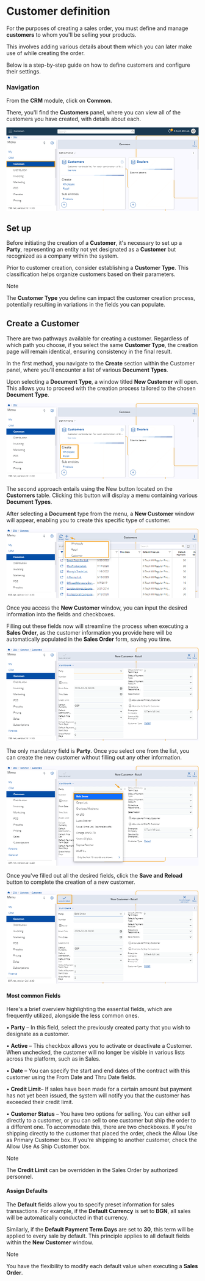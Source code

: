 # Customer definition

For the purposes of creating a sales order, you must define and manage **customers** to whom you'll be selling your products. 

This involves adding various details about them which you can later make use of while creating the order.

Below is a step-by-step guide on how to define customers and configure their settings.

### Navigation

From the **CRM** module, click on **Common**. 

There, you'll find the **Customers** panel, where you can view all of the customers you have created, with details about each.

![Pictures](pictures/Customer_view_27_02.png)
 
## Set up 

Before initiating the creation of a **Customer**, it's necessary to set up a **Party**, representing an entity not yet designated as a **Customer** but recognized as a company within the system.

Prior to customer creation, consider establishing a **Customer Type**. This classification helps organize customers based on their parameters.

> [!NOTE]
> The **Customer Type** you define can impact the customer creation process, potentially resulting in variations in the fields you can populate.

## Create a Customer 

There are two pathways available for creating a customer. Regardless of which path you choose, if you select the same **Customer Type**, the creation page will remain identical, ensuring consistency in the final result.

In the first method, you navigate to the **Create** section within the Customer panel, where you'll encounter a list of various **Document Types**. 

Upon selecting a **Document Type**, a window titled **New Customer** will open. This allows you to proceed with the creation process tailored to the chosen **Document Type**.

![Pictures](pictures/Customer_Create_section_27_02.png)
 
The second approach entails using the New button located on the **Customers** table. Clicking this button will display a menu containing various **Document Types**. 

After selecting a **Document** type from the menu, a **New Customer** window will appear, enabling you to create this specific type of customer. 

![Pictures](pictures/Customer_create_new_button_27_02.png)
 
Once you access the **New Customer** window, you can input the desired information into the fields and checkboxes. 

Filling out these fields now will streamline the process when executing a **Sales Order**, as the customer information you provide here will be automatically populated in the **Sales Order** form, saving you time.

![Pictures](pictures/Customer_New_window_27_02.png)
 
The only mandatory field is **Party**. Once you select one from the list, you can create the new customer without filling out any other information.

![Pictures](pictures/Customer_party_27_02.png)

Once you've filled out all the desired fields, click the **Save and Reload** button to complete the creation of a new customer.

![Pictures](pictures/Customer_Save_and_reload_27_02.png)
 
#### Most common Fields 

Here's a brief overview highlighting the essential fields, which are frequently utilized, alongside the less common ones.

•	**Party** – In this field, select the previously created party that you wish to designate as a customer.

•	**Active** – This checkbox allows you to activate or deactivate a Customer. When unchecked, the customer will no longer be visible in various lists across the platform, such as in Sales.

•	**Date** – You can specify the start and end dates of the contract with this customer using the From Date and Thru Date fields.

•	**Credit Limit**– If sales have been made for a certain amount but payment has not yet been issued, the system will notify you that the customer has exceeded their credit limit.

•	**Customer Status** – You have two options for selling. You can either sell directly to a customer, or you can sell to one customer but ship the order to a different one. To accommodate this, there are two checkboxes. If you're shipping directly to the customer that placed the order, check the Allow Use as Primary Customer box. If you're shipping to another customer, check the Allow Use As Ship Customer box.

> [!NOTE]
> The **Credit Limit** can be overridden in the Sales Order by authorized personnel.

#### Assign Defaults 

The **Default** fields allow you to specify preset information for sales transactions. For example, if the **Default Currency** is set to **BGN**, all sales will be automatically conducted in that currency. 

Similarly, if the **Default Payment Term Days** are set to **30**, this term will be applied to every sale by default. This principle applies to all default fields within the **New Customer** window.

> [!NOTE]
> You have the flexibility to modify each default value when executing a **Sales Order**.
